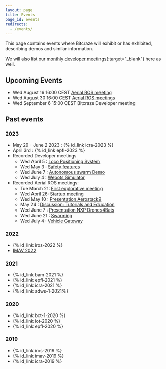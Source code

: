 ```yaml
---
layout: page
title: Events
page_id: events
redirects:
  - /events/
---
```


This page contains events where Bitcraze will exhibit or has exhibited, describing demos and similar information.

We will also list our [monthly developer meetings](https://github.com/orgs/bitcraze/discussions/categories/announcements?discussions_q=is%3Aopen+category%3AAnnouncements+label%3Adev-meetings){:target="_blank"} here as well.

## Upcoming Events

* Wed August 16 16:00 CEST [Aerial ROS meeting](https://discourse.ros.org/t/summer-2023-meetings-aerial-robotics/32131)
* Wed August 30 16:00 CEST [Aerial ROS meetings](https://discourse.ros.org/t/summer-2023-meetings-aerial-robotics/32131)
* Wed September 6 15:00 CEST Bitcraze Developer meeting

## Past events
### 2023
* May 29 - June 2 2023 : {% id_link icra-2023 %}
* April 3rd : {% id_link epfl-2023 %}
* Recorded Developer meetings
  * Wed April 5 : [Loco Positioning System](https://github.com/orgs/bitcraze/discussions/627)
  * Wed May 3 : [Safety features](https://github.com/orgs/bitcraze/discussions/689)
  * Wed June 7 : [Autonomous swarm Demo](https://github.com/orgs/bitcraze/discussions/749)
  * Wed July 4 : [Webots Simulator](https://github.com/orgs/bitcraze/discussions/796)
* Recorded Aerial ROS meetings:
  * Tue March 21: [First explorative meeting](https://discourse.ros.org/t/first-explorative-meeting-aerial-robotics/29955/16)
  * Wed April 26: [Startup meeting](https://discourse.ros.org/t/start-up-meeting-aerial-robotics-wg/30869/4)
  * Wed May 10 : [Presentation Aerostack2](https://discourse.ros.org/t/may-2023-meetings-aerial-robotics/31231/3)
  * May 24 : [Discussion: Tutorials and Education](https://discourse.ros.org/t/may-2023-meetings-aerial-robotics/31231/4)
  * Wed June 7 : [Presentation NXP Drones4Bats](https://discourse.ros.org/t/june-2023-meetings-aerial-robotics/31718)
  * Wed June 21 : [Swarming](https://discourse.ros.org/t/june-2023-meetings-aerial-robotics/31718/7)
  * Wed July 4 : [Vehicle Gateway](https://discourse.ros.org/t/summer-2023-meetings-aerial-robotics/32131/3)

### 2022
* {% id_link iros-2022 %}
* [IMAV 2022](https://www.imavs.org/2022/index.php/sponsors/index.html)

### 2021
* {% id_link bam-2021 %}
* {% id_link epfl-2021 %}
* {% id_link icra-2021 %}
* {% id_link adws-1-2021%}

### 2020
* {% id_link bct-1-2020 %}
* {% id_link iot-2020 %}
* {% id_link epfl-2020 %}

### 2019
* {% id_link iros-2019 %}
* {% id_link imav-2019 %}
* {% id_link icra-2019 %}
